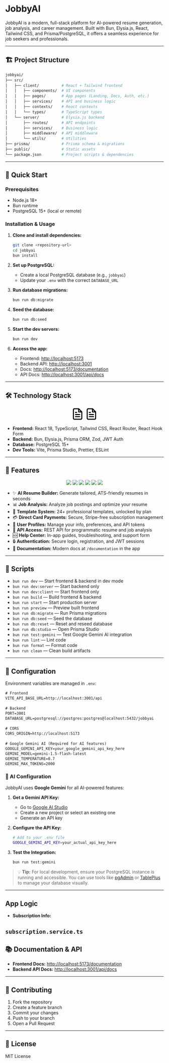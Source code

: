 # JobbyAI

JobbyAI is a modern, full-stack platform for AI-powered resume generation, job analysis, and career management. Built with Bun, Elysia.js, React, Tailwind CSS, and Prisma/PostgreSQL, it offers a seamless experience for job seekers and professionals.

---

## 🏗️ Project Structure

```bash
jobbyai/
├── src/
│   ├── client/          # React + Tailwind frontend
│   │   ├── components/  # UI components
│   │   ├── pages/       # App pages (Landing, Docs, Auth, etc.)
│   │   ├── services/    # API and business logic
│   │   ├── contexts/    # React contexts
│   │   └── types/       # TypeScript types
│   └── server/          # Elysia.js backend
│       ├── routes/      # API endpoints
│       ├── services/    # Business logic
│       ├── middleware/  # API middleware
│       └── utils/       # Utilities
├── prisma/              # Prisma schema & migrations
├── public/              # Static assets
└── package.json         # Project scripts & dependencies
```

---

## 🚀 Quick Start

### Prerequisites

- Node.js 18+
- Bun runtime
- PostgreSQL 15+ (local or remote)

### Installation & Usage

1. **Clone and install dependencies:**

   ```bash
   git clone <repository-url>
   cd jobbyai
   bun install
   ```

2. **Set up PostgreSQL:**
   - Create a local PostgreSQL database (e.g., `jobbyai`)
   - Update your `.env` with the correct `DATABASE_URL`
3. **Run database migrations:**

   ```bash
   bun run db:migrate
   ```

4. **Seed the database:**

   ```bash
   bun run db:seed
   ```

5. **Start the dev servers:**

   ```bash
   bun run dev
   ```

6. **Access the app:**
   - Frontend: [http://localhost:5173](http://localhost:5173)
   - Backend API: [http://localhost:3001](http://localhost:3001)
   - Docs: [http://localhost:5173/documentation](http://localhost:5173/documentation)
   - API Docs: [http://localhost:3001/api/docs](http://localhost:3001/api/docs)

---

## 🛠️ Technology Stack

<div align="center">
  <img src="public/vite.svg" alt="Vite" width="40"/>
  <img src="https://raw.githubusercontent.com/stephenprahl/jobbyai/main/public/vite.svg" alt="Vite" width="40"/>
</div>

- **Frontend:** React 18, TypeScript, Tailwind CSS, React Router, React Hook Form
- **Backend:** Bun, Elysia.js, Prisma ORM, Zod, JWT Auth
- **Database:** PostgreSQL 15+
- **Dev Tools:** Vite, Prisma Studio, Prettier, ESLint

---

## 🌟 Features

<div align="center">
  <img src="https://img.shields.io/badge/AI%20Resume%20Builder-✨-blueviolet"/>
  <img src="https://img.shields.io/badge/Job%20Analysis-📊-blue"/>
  <img src="https://img.shields.io/badge/Templates-24%2B-green"/>
  <img src="https://img.shields.io/badge/Direct%20Payments-💳-orange"/>
  <img src="https://img.shields.io/badge/API%20Access-REST-yellow"/>
  <img src="https://img.shields.io/badge/Help%20Center-🆘-red"/>
</div>

- ✨ **AI Resume Builder:** Generate tailored, ATS-friendly resumes in seconds
- 📊 **Job Analysis:** Analyze job postings and optimize your resume
- 🎨 **Template System:** 24+ professional templates, unlocked by plan
- 💳 **Direct Card Payments:** Secure, Stripe-free subscription management
- 👤 **User Profiles:** Manage your info, preferences, and API tokens
- 📄 **API Access:** REST API for programmatic resume and job analysis
- 🆘 **Help Center:** In-app guides, troubleshooting, and support form
- 🔒 **Authentication:** Secure login, registration, and JWT sessions
- 📝 **Documentation:** Modern docs at `/documentation` in the app

---

## 📝 Scripts

- `bun run dev` — Start frontend & backend in dev mode
- `bun run dev:server` — Start backend only
- `bun run dev:client` — Start frontend only
- `bun run build` — Build frontend & backend
- `bun run start` — Start production server
- `bun run preview` — Preview built frontend
- `bun run db:migrate` — Run Prisma migrations
- `bun run db:seed` — Seed the database
- `bun run db:reset` — Reset and reseed database
- `bun run db:studio` — Open Prisma Studio
- `bun run test:gemini` — Test Google Gemini AI integration
- `bun run lint` — Lint code
- `bun run format` — Format code
- `bun run clean` — Clean build artifacts

---

## 🔧 Configuration

Environment variables are managed in `.env`:

```env
# Frontend
VITE_API_BASE_URL=http://localhost:3001/api

# Backend
PORT=3001
DATABASE_URL=postgresql://postgres:postgres@localhost:5432/jobbyai

# CORS
CORS_ORIGIN=http://localhost:5173

# Google Gemini AI (Required for AI features)
GOOGLE_GEMINI_API_KEY=your_google_gemini_api_key_here
GEMINI_MODEL=gemini-1.5-flash-latest
GEMINI_TEMPERATURE=0.7
GEMINI_MAX_TOKENS=2000
```

### 🤖 AI Configuration

JobbyAI uses **Google Gemini** for all AI-powered features:

1. **Get a Gemini API Key:**
   - Go to [Google AI Studio](https://makersuite.google.com/app/apikey)
   - Create a new project or select an existing one
   - Generate an API key

2. **Configure the API Key:**

   ```bash
   # Add to your .env file
   GOOGLE_GEMINI_API_KEY=your_actual_api_key_here
   ```

3. **Test the Integration:**

   ```bash
   bun run test:gemini
   ```

> 💡 **Tip:** For local development, ensure your PostgreSQL instance is running and accessible. You can use tools like [pgAdmin](https://www.pgadmin.org/) or [TablePlus](https://tableplus.com/) to manage your database visually.

---

## App Logic

- **Subscription Info:**

`subscription.service.ts`
---

## 📚 Documentation & API

- **Frontend Docs:** [http://localhost:5173/documentation](http://localhost:5173/documentation)
- **Backend API Docs:** [http://localhost:3001/api/docs](http://localhost:3001/api/docs)

---

## 🤝 Contributing

1. Fork the repository
2. Create a feature branch
3. Commit your changes
4. Push to your branch
5. Open a Pull Request

---

## 📄 License

MIT License
